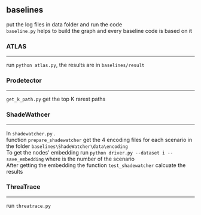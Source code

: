 #

## baselines

put the log files in data folder and run the code  
`baseline.py` helps to build the graph and every baseline code is based on it  

### ATLAS

---
run `python atlas.py`, the results are in `baselines/result`

### Prodetector

---
`get_k_path.py` get the top K rarest paths

### ShadeWathcer

---
In `shadewatcher.py` .  
function `prepare_shadewatcher` get the 4 encoding files for each scenario in the folder `baselines\ShadeWatcher\data\encoding`  
To get the nodes' embedding run `python driver.py --dataset i --save_embedding` where is the number of the scenario  
After getting the embedding the function `test_shadewatcher` calcuate the results

### ThreaTrace

---
run `threatrace.py`
